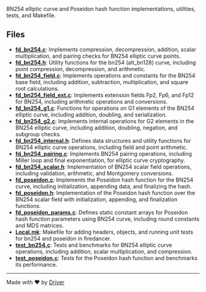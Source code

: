 <!--------------------------------------------------------------------------------->
<!-- IMPORTANT: This file is auto-generated by Driver (https://driver.ai). -------->
<!-- Manual edits may be overwritten on future commits. --------------------------->
<!--------------------------------------------------------------------------------->

BN254 elliptic curve and Poseidon hash function implementations, utilities, tests, and Makefile.


## Files
- **[fd_bn254.c](fd_bn254.c.md)**: Implements compression, decompression, addition, scalar multiplication, and pairing checks for BN254 elliptic curve points.
- **[fd_bn254.h](fd_bn254.h.md)**: Utility functions for the bn254 (alt_bn128) curve, including point compression, decompression, and arithmetic.
- **[fd_bn254_field.c](fd_bn254_field.c.md)**: Implements operations and constants for the BN254 base field, including addition, subtraction, multiplication, and square root calculations.
- **[fd_bn254_field_ext.c](fd_bn254_field_ext.c.md)**: Implements extension fields Fp2, Fp6, and Fp12 for BN254, including arithmetic operations and conversions.
- **[fd_bn254_g1.c](fd_bn254_g1.c.md)**: Functions for operations on G1 elements of the BN254 elliptic curve, including addition, doubling, and serialization.
- **[fd_bn254_g2.c](fd_bn254_g2.c.md)**: Implements internal operations for G2 elements in the BN254 elliptic curve, including addition, doubling, negation, and subgroup checks.
- **[fd_bn254_internal.h](fd_bn254_internal.h.md)**: Defines data structures and utility functions for BN254 elliptic curve operations, including field and point arithmetic.
- **[fd_bn254_pairing.c](fd_bn254_pairing.c.md)**: Implements BN254 pairing operations, including Miller loop and final exponentiation, for elliptic curve cryptography.
- **[fd_bn254_scalar.h](fd_bn254_scalar.h.md)**: Implementation of BN254 scalar field operations, including validation, arithmetic, and Montgomery conversions.
- **[fd_poseidon.c](fd_poseidon.c.md)**: Implements the Poseidon hash function for the BN254 curve, including initialization, appending data, and finalizing the hash.
- **[fd_poseidon.h](fd_poseidon.h.md)**: Implementation of the Poseidon hash function over the BN254 scalar field with initialization, appending, and finalization functions.
- **[fd_poseidon_params.c](fd_poseidon_params.c.md)**: Defines static constant arrays for Poseidon hash function parameters using BN254 curve, including round constants and MDS matrices.
- **[Local.mk](Local.mk.md)**: Makefile for adding headers, objects, and running unit tests for bn254 and poseidon in firedancer.
- **[test_bn254.c](test_bn254.c.md)**: Tests and benchmarks for BN254 elliptic curve operations, including addition, scalar multiplication, and compression.
- **[test_poseidon.c](test_poseidon.c.md)**: Tests for the Poseidon hash function and benchmarks its performance.

---
Made with ❤️ by [Driver](https://www.driver.ai/)
